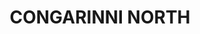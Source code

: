 ---
lastmod: '2025-04-06T06:05:20+00:00'
latitude: -30.68211559
layout: suburb
longitude: 152.8841903
postcode: '2447'
state: NSW
title: CONGARINNI NORTH
url: /nsw/congarinni-north/
---
